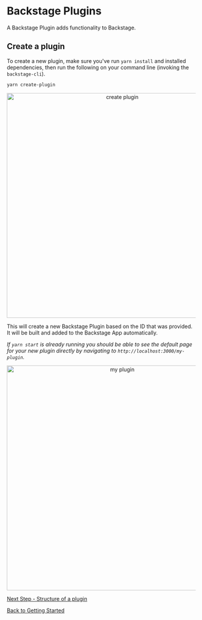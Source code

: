 # Backstage Plugins

A Backstage Plugin adds functionality to Backstage.

## Create a plugin

To create a new plugin, make sure you've run `yarn install` and installed dependencies, then run the following on your command line (invoking the `backstage-cli`).

```bash
yarn create-plugin
```

<p align='center'>
    <img src='https://github.com/spotify/backstage/raw/master/docs/getting-started/create-plugin_output.png' width='600' alt='create plugin'>
</p>

This will create a new Backstage Plugin based on the ID that was provided. It will be built and
added to the Backstage App automatically.

_If `yarn start` is already running you should be able to see the default page for your new
plugin directly by navigating to `http://localhost:3000/my-plugin`._

<p align='center'>
    <img src='https://github.com/spotify/backstage/raw/master/docs/getting-started/my-plugin_screenshot.png' width='600' alt='my plugin'>
</p>

[Next Step - Structure of a plugin](structure-of-a-plugin.md)

[Back to Getting Started](README.md)
